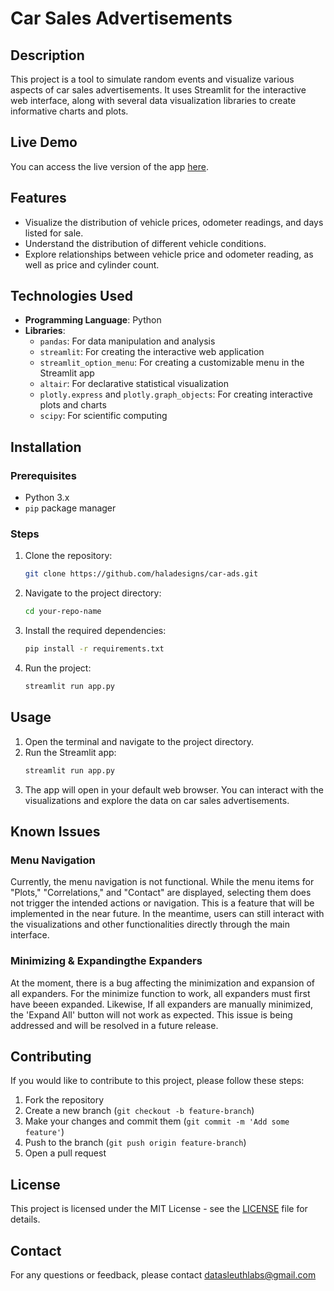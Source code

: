 # Car Sales Advertisements

## Description
This project is a tool to simulate random events and visualize various aspects of car sales advertisements. It uses Streamlit for the interactive web interface, along with several data visualization libraries to create informative charts and plots.

## Live Demo
You can access the live version of the app [here](https://car-ads-byzt.onrender.com).

## Features
- Visualize the distribution of vehicle prices, odometer readings, and days listed for sale.
- Understand the distribution of different vehicle conditions.
- Explore relationships between vehicle price and odometer reading, as well as price and cylinder count.

## Technologies Used
- **Programming Language**: Python
- **Libraries**:
  - `pandas`: For data manipulation and analysis
  - `streamlit`: For creating the interactive web application
  - `streamlit_option_menu`: For creating a customizable menu in the Streamlit app
  - `altair`: For declarative statistical visualization
  - `plotly.express` and `plotly.graph_objects`: For creating interactive plots and charts
  - `scipy`: For scientific computing

## Installation

### Prerequisites
- Python 3.x
- `pip` package manager

### Steps
1. Clone the repository:
    ```bash
    git clone https://github.com/haladesigns/car-ads.git
    ```
2. Navigate to the project directory:
    ```bash
    cd your-repo-name
    ```
3. Install the required dependencies:
    ```bash
    pip install -r requirements.txt
    ```
4. Run the project:
    ```bash
    streamlit run app.py
    ```

## Usage
1. Open the terminal and navigate to the project directory.
2. Run the Streamlit app:
    ```bash
    streamlit run app.py
    ```
3. The app will open in your default web browser. You can interact with the visualizations and explore the data on car sales advertisements.

## Known Issues

### Menu Navigation
Currently, the menu navigation is not functional. While the menu items for "Plots," "Correlations," and "Contact" are displayed, selecting them does not trigger the intended actions or navigation. This is a feature that will be implemented in the near future. In the meantime, users can still interact with the visualizations and other functionalities directly through the main interface.

### Minimizing & Expandingthe Expanders
At the moment, there is a bug affecting the minimization and expansion of all expanders. For the minimize function to work, all expanders must first have beeen expanded. Likewise, If all expanders are manually minimized, the 'Expand All' button will not work as expected. This issue is being addressed and will be resolved in a future release.

## Contributing
If you would like to contribute to this project, please follow these steps:
1. Fork the repository
2. Create a new branch (`git checkout -b feature-branch`)
3. Make your changes and commit them (`git commit -m 'Add some feature'`)
4. Push to the branch (`git push origin feature-branch`)
5. Open a pull request

## License
This project is licensed under the MIT License - see the [LICENSE](LICENSE) file for details.

## Contact
For any questions or feedback, please contact datasleuthlabs@gmail.com